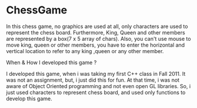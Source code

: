 ChessGame
=========

In this chess game, no graphics are used at all, only characters are used to represent the chess board. Furthermore, 
King, Queen and other members are represented by a box(7 x 5 array of chars). 
Also, you can't use mouse to move king, queen or other members, you have to enter the horizontal and vertical location
to refer to any king ,queen or any other member. 

When & How I developed this game ?

I developed this game, when i was taking my first C++ class in Fall 2011. It was not an assignment,
but, i just did this for fun. At that time, i was not aware of Object Oriented programming and not 
even open GL libraries. So, i just used characters to represent chess board, and used only functions to 
develop this game. 
